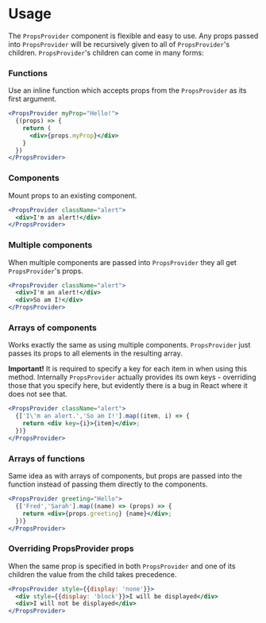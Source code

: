 # Usage

The `PropsProvider` component is flexible and easy to use. Any props passed into `PropsProvider` will be recursively given to all of `PropsProvider`'s children. `PropsProvider`'s children can come in many forms:

### Functions

Use an inline function which accepts props from the `PropsProvider` as its first argument.

```jsx
<PropsProvider myProp="Hello!">
  {(props) => {
    return (
      <div>{props.myProp}</div>    
    }
  })
</PropsProvider>
```

### Components

Mount props to an existing component.

```jsx
<PropsProvider className="alert">
  <div>I'm an alert!</div>
</PropsProvider>
```

### Multiple components

When multiple components are passed into `PropsProvider` they all get `PropsProvider`'s props.

```jsx
<PropsProvider className="alert">
  <div>I'm an alert!</div>
  <div>So am I!</div>
</PropsProvider>
```

### Arrays of components

Works exactly the same as using multiple components. `PropsProvider` just passes its props to all elements in the resulting array.

**Important!** It is required to specify a key for each item in when using this method. Internally `PropsProvider` actually provides its own keys - overriding those that you specify here, but evidently there is a bug in React where it does not see that.

```jsx
<PropsProvider className="alert">
  {['I\'m an alert.','So am I!'].map((item, i) => {
    return <div key={i}>{item}</div>;
  })}
</PropsProvider>
```

### Arrays of functions

Same idea as with arrays of components, but props are passed into the function instead of passing them directly to the components. 

```jsx
<PropsProvider greeting="Hello">
  {['Fred','Sarah'].map((name) => (props) => {
    return <div>{props.greeting} {name}</div>;
  })}
</PropsProvider>
```

### Overriding PropsProvider props

When the same prop is specified in both `PropsProvider` and one of its children the value from the child takes precedence.

```jsx
<PropsProvider style={{display: 'none'}}>
  <div style={{display: 'block'}}>I will be displayed</div>
  <div>I will not be displayed</div>
</PropsProvider>
```